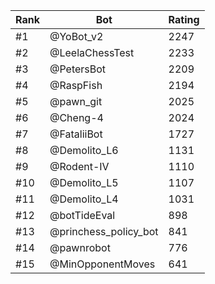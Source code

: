 Rank|Bot|Rating
---|---|---
#1|@YoBot_v2|2247
#2|@LeelaChessTest|2233
#3|@PetersBot|2209
#4|@RaspFish|2194
#5|@pawn_git|2025
#6|@Cheng-4|2024
#7|@FataliiBot|1727
#8|@Demolito_L6|1131
#9|@Rodent-IV|1110
#10|@Demolito_L5|1107
#11|@Demolito_L4|1031
#12|@botTideEval|898
#13|@princhess_policy_bot|841
#14|@pawnrobot|776
#15|@MinOpponentMoves|641
